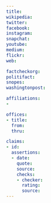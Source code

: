```yaml
---
title: 
wikipedia: 
twitter: 
facebook: 
instagram: 
snapchat: 
youtube: 
medium: 
flickr: 
web: 

factcheckorg: 
politifact: 
snopes: 
washingtonpost: 

affiliations:
- 

offices:
- title: 
  from: 
  thru: 

claims:
- id: 
  assertions:
  - date: 
    quote: 
    source: 
    checks:
    - checker: 
      rating: 
      source: 
---
```

